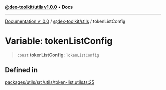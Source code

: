 [**@dex-toolkit/utils v1.0.0**](../README.md) • **Docs**

***

[Documentation v1.0.0](../../../packages.md) / [@dex-toolkit/utils](../README.md) / tokenListConfig

# Variable: tokenListConfig

> `const` **tokenListConfig**: `TokenListConfig`

## Defined in

[packages/utils/src/utils/token-list.utils.ts:25](https://github.com/niZmosis/dex-toolkit/blob/3d8b41b44787b30fbea5de3ab4737662ffb61bc8/packages/utils/src/utils/token-list.utils.ts#L25)
